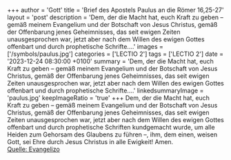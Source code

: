 +++
author = 'Gott'
title = 'Brief des Apostels Paulus an die Römer 16,25-27'
layout = 'post'
description = 'Dem, der die Macht hat, euch Kraft zu geben – gemäß meinem Evangelium und der Botschaft von Jesus Christus, gemäß der Offenbarung jenes Geheimnisses, das seit ewigen Zeiten unausgesprochen war, jetzt aber nach dem Willen des ewigen Gottes offenbart und durch prophetische Schrifte....'
images = ['/symbols/paulus.jpg']
categories = ['LECTIO 2']
tags = ['LECTIO 2']
date = '2023-12-24 08:30:00 +0100'
summary = 'Dem, der die Macht hat, euch Kraft zu geben – gemäß meinem Evangelium und der Botschaft von Jesus Christus, gemäß der Offenbarung jenes Geheimnisses, das seit ewigen Zeiten unausgesprochen war, jetzt aber nach dem Willen des ewigen Gottes offenbart und durch prophetische Schrifte....'
linkedsummaryImage = 'paulus.jpg'
keepImageRatio = 'true'
+++
Dem, der die Macht hat, euch Kraft zu geben – gemäß meinem Evangelium und der Botschaft von Jesus Christus, gemäß der Offenbarung jenes Geheimnisses, das seit ewigen Zeiten unausgesprochen war,
jetzt aber nach dem Willen des ewigen Gottes offenbart und durch prophetische Schriften kundgemacht wurde, um alle Heiden zum Gehorsam des Glaubens zu führen –,
ihm, dem einen, weisen Gott, sei Ehre durch Jesus Christus in alle Ewigkeit! Amen.<!--more--><br> [Quelle: Evangelizo](https://evangeliumtagfuertag.org/DE/gospel)
